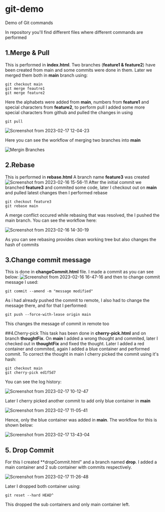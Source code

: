 # git-demo
Demo of Git commands

In repository you'll find different files where different commands are performed

## 1.Merge & Pull
This is performed in **index.html**.
Two branches (**feature1 & feature2**) have been created from main and some commits were done in them. Later we merged them both in **main** branch using:
```
git checkout main
git merge feautre1
git merge feature2
``` 
Here the alphabets were added from **main**, numbers from **feature1** and special characters from **feature2**,
to perform pull I added some more special characters from github and pulled the changes in using
```
git pull
```

![Screenshot from 2023-02-17 12-04-23](https://user-images.githubusercontent.com/124878757/219569446-25188ace-c18b-46b2-aed5-77697a52b189.jpg)

Here you can see the workflow of merging two branches into **main**

![Mergin Branches](https://user-images.githubusercontent.com/124878757/219564370-09661f36-4e63-4a82-ba65-11552d6b9c71.png)
 
## 2.Rebase
This is performed in **rebase.html**
A branch name **feature3** was created
![Screenshot from 2023-02-16 15-56-11](https://user-images.githubusercontent.com/124878757/219576845-b91b73ea-8e71-4794-a069-a6fe9e8870bd.jpg)
After the initial commit we branched **feature3** and commited some code, later I checkout out on **main** and pulled latest changes then I performed rebase
``` 
git checkout feature3
git rebase main
```
A merge conflict occured while rebasing that was resolved, the I pushed the main branch.
You can see the workflow here: 

![Screenshot from 2023-02-16 14-30-19](https://user-images.githubusercontent.com/124878757/219579288-524bb129-8eeb-41d5-af71-f778a2f3ade4.jpg)

As you can see rebasing provides clean working tree but also changes the hash of commits

## 3.Change commit message
This is done in **changeCommit.html** file. I made a commit as you can see below:
![Screenshot from 2023-02-16 16-47-16](https://user-images.githubusercontent.com/124878757/219581111-c1705f7c-3e1f-4c52-9f9d-2fcd8f446714.png)
and then to change commit message I used:
```
git commit --amend -m "message modified"
```
As i had already pushed the commit to remote, I also had to change the message there, and for that I performed:
```
git push --force-with-lease origin main
```
This changes the message of commit in remote too

##4.Cherry-pick
This task has been done in **cherry-pick.html** and on branch **thoughtFix**.
On **main** I added a wrong thought and commited, later I checked out in **thoughtFix** and fixed the thought.
Later I added a red container and commited, again I added a blue container and performed commit.
To correct the thought in main I cherry picked the commit using it's hash:
```
git checkout main
git cherry-pick ed1f5d7
```
You can see the log history:

![Screenshot from 2023-02-17 10-12-47](https://user-images.githubusercontent.com/124878757/219585521-e82861c9-c587-4ab6-a146-3ae224ed7cc3.png)

Later I cherry picked another commit to add only blue container in **main**
 
![Screenshot from 2023-02-17 11-05-41](https://user-images.githubusercontent.com/124878757/219587056-b2afe2a4-aefb-4864-99b7-27ffb143ab5a.png)

Hence, only the blue container was added in **main**. The workflow for this is shown below:

![Screenshot from 2023-02-17 13-43-04](https://user-images.githubusercontent.com/124878757/219589494-8eee89fb-32bb-4de7-99c6-a240e5b3c8f3.png)

## 5. Drop Commit
For this I created **dropCommit.html" and a branch named **drop**.
I added a main container and 2 sub container with commits respectively.

![Screenshot from 2023-02-17 11-26-48](https://user-images.githubusercontent.com/124878757/219591033-9a047a0e-8ad1-4abe-8345-d456a6771064.png)

Later I dropped both container using:
```
git reset --hard HEAD^
```
This dropped the sub containers and only main container left.
